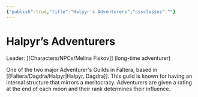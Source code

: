 ```yaml
---
{"publish":true,"title":"Halpyr's Adventurers","cssclasses":""}
---
```




# Halpyr’s Adventurers

Leader: [[Characters/NPCs/Melina Fiskov]] (long-time adventurer)

One of the two major Adventurer's Guilds in Faltera, based in [[Faltera/Dagdra/Halpyr\|Halpyr, Dagdra]]. This guild is known for having an internal structure that mirrors a meritocracy. Adventurers are given a rating at the end of each moon and their rank determines their influence.
